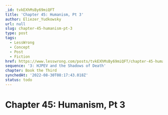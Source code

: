 ```yaml
---
_id: tvkEXhMsBy69miQFT
title: 'Chapter 45: Humanism, Pt 3'
author: Eliezer_Yudkowsky
url: null
slug: chapter-45-humanism-pt-3
type: post
tags:
  - LessWrong
  - Concept
  - Post
  - Fiction
href: https://www.lesswrong.com/posts/tvkEXhMsBy69miQFT/chapter-45-humanism-pt-3
sequence: '3: HJPEV and the Shadows of Death'
chapter: Book the Third
synchedAt: '2022-08-30T08:17:43.018Z'
status: todo
---
```


# Chapter 45: Humanism, Pt 3
